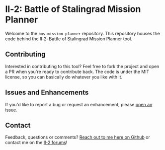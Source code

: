 # Il-2: Battle of Stalingrad Mission Planner

Welcome to the `bos-mission-planner` repository. This repository houses the code behind the Il-2: Battle of Stalingrad Mission Planner tool. 

## Contributing

Interested in contributing to this tool? Feel free to fork the project and open a PR when you're ready to contribute back. The code is under the MIT license, so you can basically do whatever you like with it.

## Issues and Enhancements

If you'd like to report a bug or request an enhancement, please [open an issue](https://github.com/gavincabbage/bos-mission-planner/issues).

## Contact

Feedback, questions or comments? [Reach out to me here on Github](https://github.com/gavincabbage) or contact me on the [Il-2 forums](http://forum.il2sturmovik.com/user/90440-curiousgamblerr/)!
